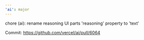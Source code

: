```yaml
---
'ai': major
---
```


chore (ai): rename reasoning UI parts 'reasoning' property to 'text'

Commit: https://github.com/vercel/ai/pull/6064
